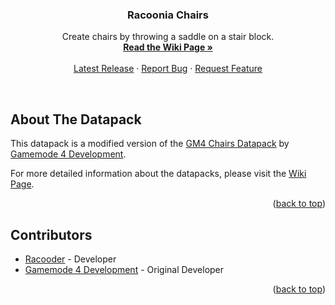 <a name="readme-top"></a>

<h3 align="center">Racoonia Chairs</h3>

<p align="center">
    Create chairs by throwing a saddle on a stair block.
    <br/>
    <a href="https://github.com/Racoonia-Datapacks/datapacks/wiki/Racoonia%sChairs"><strong>Read the Wiki Page »</strong></a>
    <br/>
    <br/>
    <a href="https://github.com/Racoonia-Datapacks/datapacks/releases/tag/racooniachairs-v1.0">Latest Release</a>
    ·
    <a href="https://github.com/Racoonia-Datapacks/datapacks/issues/new?assignees=&labels=bug,racooniachairs&projects=&template=bug_report.yaml&title=%5BBug%5D%3A+">Report Bug</a>
    ·
    <a href="https://github.com/Racoonia-Datapacks/datapacks/issues/new?assignees=&labels=enhancement,racooniachairs&projects=&template=feature_request.yaml&title=%5BFeature%5D%3A+">Request Feature</a>
</p>
</div>

<br/>

<!-- ABOUT THE DATAPACK -->
## About The Datapack

This datapack is a modified version of the [GM4 Chairs Datapack](https://github.com/Gamemode4Dev/GM4_Datapacks/tree/master/gm4_chairs) by [Gamemode 4 Development](https://github.com/Gamemode4Dev).

For more detailed information about the datapacks, please visit the [Wiki Page](https://github.com/Racoonia-Datapacks/datapacks/wiki/Racoonia%sChairs).

<p align="right">(<a href="#readme-top">back to top</a>)</p>

<!-- CONTRIBUTORS -->
## Contributors

* [Racooder](https://github.com/Racooder) - Developer
* [Gamemode 4 Development](https://github.com/Gamemode4Dev) - Original Developer

<p align="right">(<a href="#readme-top">back to top</a>)</p>
